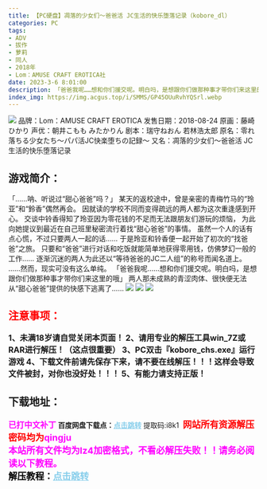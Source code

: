 ```yaml
---
title: 【PC硬盘】凋落的少女们～爸爸活 JC生活的快乐堕落记录（kobore_dl）
categories: PC
tags:
- ADV
- 拔作
- 萝莉
- 同人
- 2018年
- Lom：AMUSE CRAFT EROTICA社
date: 2023-3-6 8:01:00
description: 「爸爸我呢……想和你们援交呢。明白吗，是想跟你们做那种事才带你们来这里的哦」两人那未成熟的青涩肉体、很快便无法从“甜心爸爸”提供的快感下逃离了……
index_img: https://img.acgus.top/i/SMMS/GP45OUuRvhYQSrl.webp
---
```

![](https://img.acgus.top/i/SMMS/GP45OUuRvhYQSrl.webp)
品牌：Lom：AMUSE CRAFT EROTICA
发售日期：2018-08-24
原画：藤崎ひかり
声优：朝井こもも みたかりん
剧本：瑞守ねおん 若林浩太郎
原名：零れ落ちる少女たち～パパ活JC快楽堕ちの記録～
又名：凋落的少女们～爸爸活 JC生活的快乐堕落记录

## 游戏简介：
「……呐、听说过“甜心爸爸”吗？」
某天的返校途中，曾是亲密的青梅竹马的“玲亚”和“鈴香”偶然再会。
因就读的学校不同而变得疏远的两人都为这次重逢感到开心。
交谈中铃香得知了玲亚因为零花钱的不足而无法跟朋友们游玩的烦恼，
为此向她提议到最近在自己班里秘密流行着找“甜心爸爸”的事情。
虽然一个人的话有点心慌，不过只要两人一起的话……
于是玲亚和铃香便一起开始了初次的“找爸爸”之旅。
只要和“爸爸”进行对话和吃饭就能简单地获得零用钱，仿佛梦幻一般的工作……
逐渐沉迷的两人为此还以“等待爸爸的JC二人组”的称号而闻名道上。
……然而，现实可没有这么单纯。
「爸爸我呢……想和你们援交呢。明白吗，是想跟你们做那种事才带你们来这里的哦」
两人那未成熟的青涩肉体、很快便无法从“甜心爸爸”提供的快感下逃离了……
![](https://img.acgus.top/i/SMMS/hjrw6FyAlv9q5iT.webp)
![](https://img.acgus.top/i/SMMS/SweLkZoMUhQYt8X.webp)
![](https://img.acgus.top/i/SMMS/mBPnQSKGrz1W7yg.webp)





## <font color=#FF0000 >注意事项：</font>
<font size=3><b>1、未满18岁请自觉关闭本页面！
2、请用专业的解压工具win_7Z或RAR进行解压！（这点很重要）
3、PC双击『kobore_chs.exe』运行游戏
4、下载文件前请先保存下来，请不要在线解压！！！这样会导致文件被封，对你也没好处！！！
5、有能力请支持正版！</b></font>

## 下载地址：
<font color=#FF00FF size=3><b>已打中文补丁</b></font>
<b>百度网盘下载点：</b><a href="https://pan.baidu.com/s/1XLDq3BqfHh4pZvrh-608eg?pwd=i8k1" style="color: #87CEEB;"><b>点击跳转</b></a> 提取码:i8k1
<a style="padding: 0" href="https://post.qingju.org/AD/"><img style="max-width:100%" src="https://img.acgus.top/i/2024/07/478f689b8021d8d499ab43d21acf137a.gif" alt=""></a>
<b><font color=#FF0000 size=4>网站所有资源解压密码均为</b></font><b><font color=#FF00FF size=4>qingju</font><font color=#FF0000 ></font></b><br><b><font color=#FF00FF size=4>本站所有文件均为lz4加密格式，不看必解压失败！！请务必阅读以下教程。</b></font><br><b><font color=#000 size=4>解压教程：</b><a href="https://post.qingju.org/tutorial/000/" style="color: #87CEEB;"><b>点击跳转</b></a>
